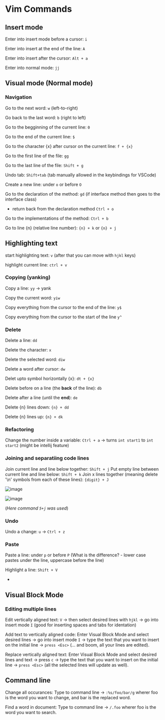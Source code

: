 # Vim Commands 

## Insert mode 

Enter into insert mode before a cursor: `i`

Enter into insert at the end of the line: `A`

Enter into insert after the cursor: `Alt + a`

Enter into normal mode: `jj`


## Visual mode (Normal mode)

### Navigation
Go to the next word: `w` (left-to-right)

Go back to the last word: `b` (right to left)

Go to the begginning of the current line: `0`

Go to the end of the current line: `$`

Go to the character {x} after cursor on the current line: `f + {x}`

Go to the first line of the file: `gg`

Go to the last line of the file: `Shift + g`

Undo tab: `Shift+tab` (tab manually allowed in the keybindings for VSCode)

Create a new line: under `o` or before `O`

Go to the declaration of the method: `gd` (if interface method then goes to the interface class)
 - return back from the declaration method `Ctrl + o`

Go to the implementations of the method: `Ctrl + b`

Go to line {n} (relative line number): `{n} + k` or `{n} + j`

## Highlighting text

start highlighting text: `v` (after that you can move with `hjkl` keys)

highlight current line: `ctrl + v`
 
### Copying (yanking)
Copy a line: `yy` -> yank

Copy the current word: `yiw`

Copy everything from the cursor to the end of the line: `y$`

Copy everything from the cursor to the start of the line `y^`




### Delete 
Delete a line: `dd`

Delete the character: `x`

Delete the selected word: `diw`

Delete a word after cursor: `dw`

Delet upto symbol horizontally {x}: `dt + {x}`

Delete before on a line (the **back** of the line): `db`

Delete after a line (until the **end**): `de`

Delete {n} lines down: `{n} + dd`

Delete {n} lines up: `{n} + dk`

### Refactoring
Change the number inside a variable: `Ctrl + a` -> turns `int start1` to `int start2` (might be intellij feature)
 
### Joining and separatiing code lines
Join current line and line below together: `Shift + j`
Put empty line between current line and line below: `Shift + k`
Join x lines together (meaning delete '\n' symbols from each of these lines): `{digit} + J`

![image](https://user-images.githubusercontent.com/90053205/196723942-0c99e27e-290f-4692-96c4-778b510dbe36.png)

![image](https://user-images.githubusercontent.com/90053205/196724539-0368b64a-d929-4ae1-841b-fbf97bb2bd0f.png)

(*Here command `5+j` was used*)




### Undo

Undo a change: `u` -> `Ctrl + z`  

### Paste

Paste a line: under `p` or before `P` (What is the difference? - lower case pastes under the line, uppercase before the line)

Highlight a line: `Shift + V`

-

## Visual Block Mode

### Editing multiple lines

Edit vertically aligned text: `V` -> then select desired lines with `hjkl` -> go into insert mode `I` (good for inserting spaces and tabs for identation)

Add text to vertically aligned code: Enter Visual Block Mode and select desired lines -> go into insert mode `I` -> type the text that you want to insert on the initial line -> `press <Esc>` (... and boom, all your lines are edited).

Replace vertically aligned text:  Enter Visual Block Mode and select desired lines and text -> press `c` -> type the text that you want to insert on the initial line -> `press <Esc>` (all the selected lines will update as well).

## Command line

Change all occurances: Type to command line -> `:%s/foo/bar/g` wherer foo is the word you want to change, and bar is the replaced word.

Find a word in document:  Type to command line -> `/.foo` wherer foo is the word you want to search.
